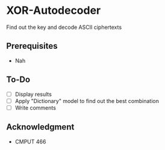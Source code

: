 # XOR-Autodecoder
Find out the key and decode ASCII ciphertexts 

## Prerequisites
- Nah

## To-Do
- [ ] Display results
- [ ] Apply "Dictionary" model to find out the best combination
- [ ] Write comments

## Acknowledgment
- CMPUT 466
